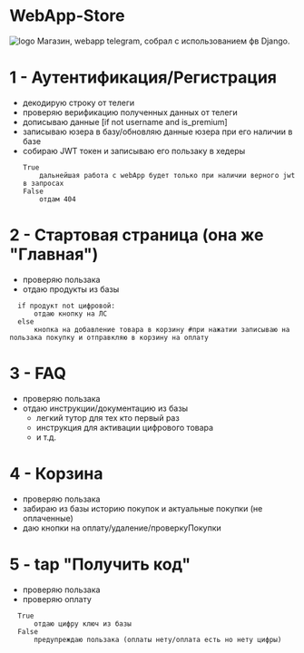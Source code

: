 # WebApp-Store
![logo](https://thumbsnap.com/i/nHT96jsy.jpg?1219)
Магазин, webapp telegram, собрал с использованием фв Django.

# 1 - Аутентификация/Регистрация
- декодирую строку от телеги
- проверяю верификацию полученных данных от телеги
- дописываю данные [if not username and is_premium]
- записываю юзера в базу/обновляю данные юзера при его наличии в базе
- собираю JWT токен и записываю его пользаку в хедеры
  ```
  True
      дальнейшая работа с webApp будет только при наличии верного jwt в запросах
  False
      отдам 404
  ```
# 2 - Стартовая страница (она же "Главная")
- проверяю пользака
- отдаю продукты из базы
```
  if продукт not цифровой:
      отдаю кнопку на ЛС
  else
      кнопка на добавление товара в корзину #при нажатии записываю на пользака покупку и отправкляю в корзину на оплату
```
# 3 - FAQ
- проверяю пользака
- отдаю инструкции/документацию из базы
  - легкий тутор для тех кто первый раз
  - инструкция для активации цифрового товара
  - и т.д.

# 4 - Корзина
- проверяю пользака
- забираю из базы историю покупок и актуальные покупки (не оплаченные)
- даю кнопки на оплату/удаление/проверкуПокупки

# 5 - tap "Получить код"
- проверяю пользака
- проверяю оплату
```
  True
      отдаю цифру ключ из базы
  False
      предупреждаю пользака (оплаты нету/оплата есть но нету цифры)
```
